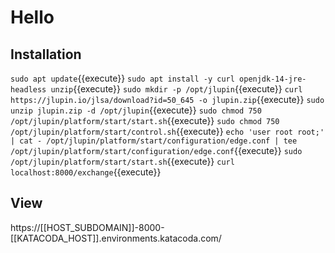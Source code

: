 # Hello

## Installation

`sudo apt update`{{execute}}
`sudo apt install -y curl openjdk-14-jre-headless unzip`{{execute}}
`sudo mkdir -p /opt/jlupin`{{execute}}
`curl https://jlupin.io/jlsa/download?id=50_645 -o jlupin.zip`{{execute}}
`sudo unzip jlupin.zip -d /opt/jlupin`{{execute}}
`sudo chmod 750 /opt/jlupin/platform/start/start.sh`{{execute}}
`sudo chmod 750 /opt/jlupin/platform/start/control.sh`{{execute}}
`echo 'user root root;' | cat - /opt/jlupin/platform/start/configuration/edge.conf | tee /opt/jlupin/platform/start/configuration/edge.conf`{{execute}}
`sudo /opt/jlupin/platform/start/start.sh`{{execute}}
`curl localhost:8000/exchange`{{execute}}

## View
https://[[HOST_SUBDOMAIN]]-8000-[[KATACODA_HOST]].environments.katacoda.com/